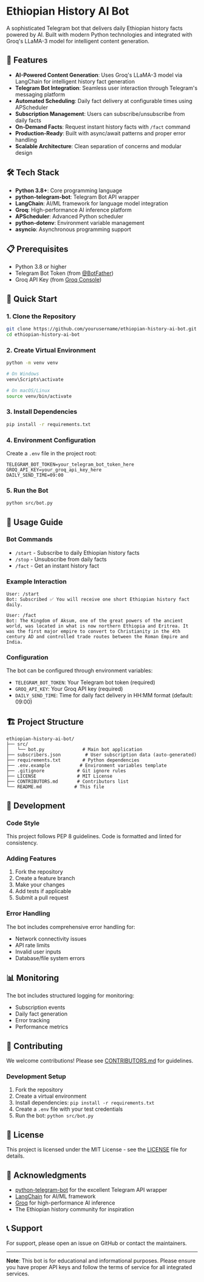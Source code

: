 # Ethiopian History AI Bot

A sophisticated Telegram bot that delivers daily Ethiopian history facts powered by AI. Built with modern Python technologies and integrated with Groq's LLaMA-3 model for intelligent content generation.

## 🌟 Features

- **AI-Powered Content Generation**: Uses Groq's LLaMA-3 model via LangChain for intelligent history fact generation
- **Telegram Bot Integration**: Seamless user interaction through Telegram's messaging platform
- **Automated Scheduling**: Daily fact delivery at configurable times using APScheduler
- **Subscription Management**: Users can subscribe/unsubscribe from daily facts
- **On-Demand Facts**: Request instant history facts with `/fact` command
- **Production-Ready**: Built with async/await patterns and proper error handling
- **Scalable Architecture**: Clean separation of concerns and modular design

## 🛠️ Tech Stack

- **Python 3.8+**: Core programming language
- **python-telegram-bot**: Telegram Bot API wrapper
- **LangChain**: AI/ML framework for language model integration
- **Groq**: High-performance AI inference platform
- **APScheduler**: Advanced Python scheduler
- **python-dotenv**: Environment variable management
- **asyncio**: Asynchronous programming support

## 📋 Prerequisites

- Python 3.8 or higher
- Telegram Bot Token (from [@BotFather](https://t.me/botfather))
- Groq API Key (from [Groq Console](https://console.groq.com/))

## 🚀 Quick Start

### 1. Clone the Repository

```bash
git clone https://github.com/yourusername/ethiopian-history-ai-bot.git
cd ethiopian-history-ai-bot
```

### 2. Create Virtual Environment

```bash
python -m venv venv

# On Windows
venv\Scripts\activate

# On macOS/Linux
source venv/bin/activate
```

### 3. Install Dependencies

```bash
pip install -r requirements.txt
```

### 4. Environment Configuration

Create a `.env` file in the project root:

```env
TELEGRAM_BOT_TOKEN=your_telegram_bot_token_here
GROQ_API_KEY=your_groq_api_key_here
DAILY_SEND_TIME=09:00
```

### 5. Run the Bot

```bash
python src/bot.py
```

## 📖 Usage Guide

### Bot Commands

- `/start` - Subscribe to daily Ethiopian history facts
- `/stop` - Unsubscribe from daily facts
- `/fact` - Get an instant history fact

### Example Interaction

```
User: /start
Bot: Subscribed ✅ You will receive one short Ethiopian history fact daily.

User: /fact
Bot: The Kingdom of Aksum, one of the great powers of the ancient world, was located in what is now northern Ethiopia and Eritrea. It was the first major empire to convert to Christianity in the 4th century AD and controlled trade routes between the Roman Empire and India.
```

### Configuration

The bot can be configured through environment variables:

- `TELEGRAM_BOT_TOKEN`: Your Telegram bot token (required)
- `GROQ_API_KEY`: Your Groq API key (required)
- `DAILY_SEND_TIME`: Time for daily fact delivery in HH:MM format (default: 09:00)

## 🏗️ Project Structure

```
ethiopian-history-ai-bot/
├── src/
│   └── bot.py              # Main bot application
├── subscribers.json         # User subscription data (auto-generated)
├── requirements.txt        # Python dependencies
├── .env.example           # Environment variables template
├── .gitignore            # Git ignore rules
├── LICENSE               # MIT License
├── CONTRIBUTORS.md       # Contributors list
└── README.md            # This file
```

## 🔧 Development

### Code Style

This project follows PEP 8 guidelines. Code is formatted and linted for consistency.

### Adding Features

1. Fork the repository
2. Create a feature branch
3. Make your changes
4. Add tests if applicable
5. Submit a pull request

### Error Handling

The bot includes comprehensive error handling for:
- Network connectivity issues
- API rate limits
- Invalid user inputs
- Database/file system errors

## 📊 Monitoring

The bot includes structured logging for monitoring:
- Subscription events
- Daily fact generation
- Error tracking
- Performance metrics

## 🤝 Contributing

We welcome contributions! Please see [CONTRIBUTORS.md](CONTRIBUTORS.md) for guidelines.

### Development Setup

1. Fork the repository
2. Create a virtual environment
3. Install dependencies: `pip install -r requirements.txt`
4. Create a `.env` file with your test credentials
5. Run the bot: `python src/bot.py`

## 📄 License

This project is licensed under the MIT License - see the [LICENSE](LICENSE) file for details.

## 🙏 Acknowledgments

- [python-telegram-bot](https://github.com/python-telegram-bot/python-telegram-bot) for the excellent Telegram API wrapper
- [LangChain](https://github.com/langchain-ai/langchain) for AI/ML framework
- [Groq](https://groq.com/) for high-performance AI inference
- The Ethiopian history community for inspiration

## 📞 Support

For support, please open an issue on GitHub or contact the maintainers.

---

**Note**: This bot is for educational and informational purposes. Please ensure you have proper API keys and follow the terms of service for all integrated services.